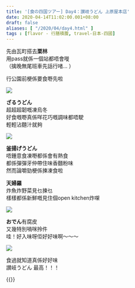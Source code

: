 ```yaml
---
title: '[食の四国ツアー] Day4：讃岐うどん 上原屋本店'
date: 2020-04-14T11:02:00.001+08:00
draft: false
aliases: [ "/2020/04/day4.html" ]
tags : [flavor - 行膳積腹, travel-日本-四國]
---
```


先由瓦町搭去**栗林**  
用pass就係一個站都唔會嘥  
（擒晚無尾班車先話行啫... ）  
  
行公園前梗係要食嘢先啦  

![](/images/shikoku4a.jpg)

**ざるうどん**  
超超超韌嘅凍烏冬  
好食嘅嘢真係咩花巧嘅調味都唔駛  
輕輕沾麵汁就夠  

![](/images/shikoku4a1.jpg)

**釜揚げうどん**  
唔鍾意食凍嘢都係會有熱食  
都係彈彈牙仲帶住味香麵粉味  
然而論嚼勁梗係揀凍食啦  
  
**天婦羅**  
炸魚炸野菜見乜揀乜  
樣樣都係新鮮嘅見住個open kitchen炸㗎  

![](/images/shikoku4a2.jpg)

**おでん**有腐皮  
又幾特別喎咪拎件  
哇！好入味呀佢好好味啊～～～  

![](/images/shikoku4a3.jpg)

食過就知道真係好好味  
讃岐うどん 最高！！！  
  
{{<shikoku>}}
  
